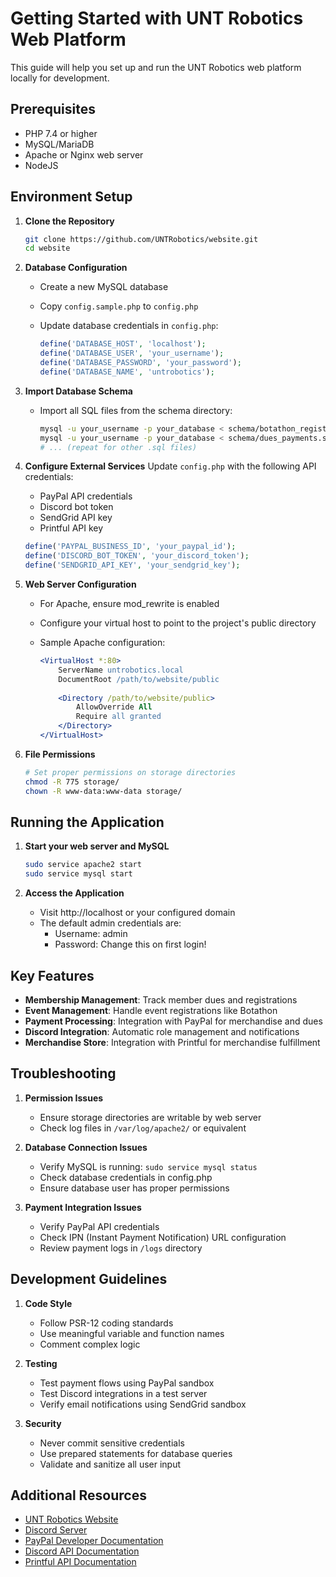 # Getting Started with UNT Robotics Web Platform

This guide will help you set up and run the UNT Robotics web platform locally for development.

## Prerequisites

- PHP 7.4 or higher
- MySQL/MariaDB
- Apache or Nginx web server
- NodeJS

## Environment Setup

1. **Clone the Repository**

   ```bash
   git clone https://github.com/UNTRobotics/website.git
   cd website
   ```

2. **Database Configuration**
   - Create a new MySQL database
   - Copy `config.sample.php` to `config.php`
   - Update database credentials in `config.php`:

     ```php
     define('DATABASE_HOST', 'localhost');
     define('DATABASE_USER', 'your_username');
     define('DATABASE_PASSWORD', 'your_password');
     define('DATABASE_NAME', 'untrobotics');
     ```

3. **Import Database Schema**
   - Import all SQL files from the schema directory:

     ```bash
     mysql -u your_username -p your_database < schema/botathon_registration.sql
     mysql -u your_username -p your_database < schema/dues_payments.sql
     # ... (repeat for other .sql files)
     ```

4. **Configure External Services**
   Update `config.php` with the following API credentials:
   - PayPal API credentials
   - Discord bot token
   - SendGrid API key
   - Printful API key
   ```php
   define('PAYPAL_BUSINESS_ID', 'your_paypal_id');
   define('DISCORD_BOT_TOKEN', 'your_discord_token');
   define('SENDGRID_API_KEY', 'your_sendgrid_key');
   ```

5. **Web Server Configuration**
   - For Apache, ensure mod_rewrite is enabled
   - Configure your virtual host to point to the project's public directory
   - Sample Apache configuration:

     ```apache
     <VirtualHost *:80>
         ServerName untrobotics.local
         DocumentRoot /path/to/website/public
         
         <Directory /path/to/website/public>
             AllowOverride All
             Require all granted
         </Directory>
     </VirtualHost>
     ```

6. **File Permissions**

   ```bash
   # Set proper permissions on storage directories
   chmod -R 775 storage/
   chown -R www-data:www-data storage/
   ```

## Running the Application

1. **Start your web server and MySQL**

   ```bash
   sudo service apache2 start
   sudo service mysql start
   ```

2. **Access the Application**
   - Visit http://localhost or your configured domain
   - The default admin credentials are:
     - Username: admin
     - Password: Change this on first login!

## Key Features

- **Membership Management**: Track member dues and registrations
- **Event Management**: Handle event registrations like Botathon
- **Payment Processing**: Integration with PayPal for merchandise and dues
- **Discord Integration**: Automatic role management and notifications
- **Merchandise Store**: Integration with Printful for merchandise fulfillment

## Troubleshooting

1. **Permission Issues**
   - Ensure storage directories are writable by web server
   - Check log files in `/var/log/apache2/` or equivalent

2. **Database Connection Issues**
   - Verify MySQL is running: `sudo service mysql status`
   - Check database credentials in config.php
   - Ensure database user has proper permissions

3. **Payment Integration Issues**
   - Verify PayPal API credentials
   - Check IPN (Instant Payment Notification) URL configuration
   - Review payment logs in `/logs` directory

## Development Guidelines

1. **Code Style**
   - Follow PSR-12 coding standards
   - Use meaningful variable and function names
   - Comment complex logic

2. **Testing**
   - Test payment flows using PayPal sandbox
   - Test Discord integrations in a test server
   - Verify email notifications using SendGrid sandbox

3. **Security**
   - Never commit sensitive credentials
   - Use prepared statements for database queries
   - Validate and sanitize all user input

## Additional Resources

- [UNT Robotics Website](https://untrobotics.com)
- [Discord Server](https://discord.gg/untrobotics)
- [PayPal Developer Documentation](https://developer.paypal.com/docs)
- [Discord API Documentation](https://discord.com/developers/docs)
- [Printful API Documentation](https://www.printful.com/docs)